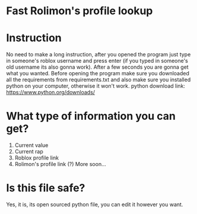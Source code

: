 # Fast Rolimon's profile lookup

# Instruction
No need to make a long instruction, after you opened the program just type in someone's roblox username and press enter (if you typed in someone's old username its also gonna work).
After a few seconds you are gonna get what you wanted.
Before opening the program make sure you downloaded all the requirements from requirements.txt and also make sure you installed python on your computer, otherwise it won't work.
python download link: https://www.python.org/downloads/

# What type of information you can get?
1. Current value
2. Current rap
3. Roblox profile link
4. Rolimon's profile link
(?) More soon...

# Is this file safe?
Yes, it is, its open sourced python file, you can edit it however you want.
